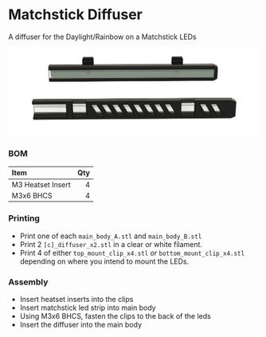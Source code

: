 
# Matchstick Diffuser

A diffuser for the Daylight/Rainbow on a Matchstick LEDs

![Images/CAD1.png](Images/CAD1.png)

### BOM

| Item                    | Qty |
|:------------------------|----:|
| M3 Heatset Insert       |   4 |
| M3x6 BHCS               |   4 |


### Printing

- Print one of each `main_body_A.stl` and `main_body_B.stl`
- Print 2 `[c]_diffuser_x2.stl` in a clear or white filament.
- Print 4 of either `top_mount_clip_x4.stl` *or* `bottom_mount_clip_x4.stl` depending on where you intend to mount the LEDs.


### Assembly

- Insert heatset inserts into the clips
- Insert matchstick led strip into main body 
- Using M3x6 BHCS, fasten the clips to the back of the leds
- Insert the diffuser into the main body